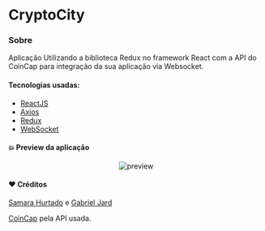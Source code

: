 
# CryptoCity

### Sobre

Aplicação Utilizando a biblioteca Redux no framework React com a API do CoinCap para integração da sua aplicação via Websocket.

#### Tecnologias usadas:

- [ReactJS](https://pt-br.reactjs.org/)
- [Axios](https://axios-http.com/)
- [Redux](https://redux.js.org/)
- [WebSocket](https://developer.mozilla.org/pt-BR/docs/Web/API/WebSockets_API)


#### :collision: Preview da aplicação

<div align="center"> 
<img src="https://imgur.com/3NM5Sed" alt="preview"/>
</div>


#### :heart: Créditos
[Samara Hurtado](https://www.linkedin.com/in/samara-hurtado-ramos-209937207/) e
[Gabriel Jard](https://www.linkedin.com/in/gabriel-jard-90734b1a8/)

[CoinCap](https://coincap.io/) pela API usada.

